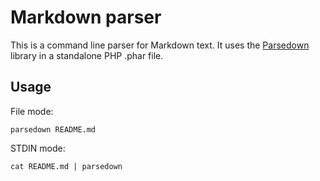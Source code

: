 Markdown parser
===============

This is a command line parser for Markdown text. It uses the [Parsedown](http://parsedown.org/)
library in a standalone PHP .phar file.

Usage
-----

File mode:
```
parsedown README.md
```

STDIN mode:
```
cat README.md | parsedown
```
